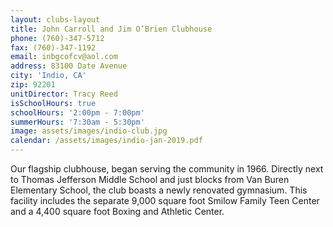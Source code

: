 ```yaml
---
layout: clubs-layout
title: John Carroll and Jim O’Brien Clubhouse
phone: (760)-347-5712
fax: (760)-347-1192
email: inbgcofcv@aol.com
address: 83100 Date Avenue
city: 'Indio, CA'
zip: 92201
unitDirector: Tracy Reed
isSchoolHours: true
schoolHours: '2:00pm - 7:00pm'
summerHours: '7:30am - 5:30pm'
image: assets/images/indio-club.jpg
calendar: /assets/images/indio-jan-2019.pdf
---
```


Our flagship clubhouse, began serving the community in 1966. Directly next to Thomas Jefferson Middle School and just blocks from Van Buren Elementary School, the club boasts a newly renovated gymnasium. This facility includes the separate 9,000 square foot Smilow Family Teen Center and a 4,400 square foot Boxing and Athletic Center.
